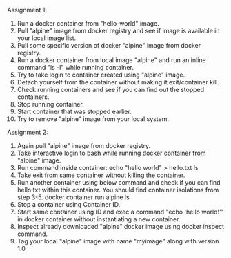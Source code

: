 Assignment 1:

1. Run a docker container from "hello-world" image.
2. Pull "alpine" image from docker registry and see if image is available in your local image list.
3. Pull some specific version of docker "alpine" image from docker registry.
4. Run a docker container from local image "alpine" and run an inline command "ls -l" while running container.
5. Try to take login to container created using "alpine" image.
6. Detach yourself from the container without making it exit/container kill.
7. Check running containers and see if you can find out the stopped containers.
8. Stop running container.
9. Start container that was stopped earlier.
10. Try to remove "alpine" image from your local system.

Assignment 2:

1. Again pull "alpine" image from docker registry.
2. Take interactive login to bash while running docker container from "alpine" image.
3. Run command inside container: 
	echo "hello world" > hello.txt
	ls
4. Take exit from same container without killing the container.
5. Run another container using below command and check if you can find hello.txt within this container. You should find container isolations from step 3-5.
	docker container run alpine ls
6. Stop a container using Container ID.
7. Start same container using ID and exec a command "echo 'hello world!'" in docker container without instantiating a new container.
8. Inspect already downloaded "alpine" docker image using docker inspect command.
9. Tag your local "alpine" image with name "myimage" along with version 1.0